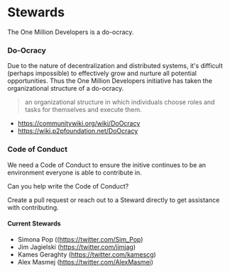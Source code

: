 # Stewards

The One Million Developers is a do-ocracy.

### Do-Ocracy

Due to the nature of decentralization and distributed systems, it's difficult (perhaps impossible) to effectively grow and nurture all potential opportunities. Thus the One Million Developers initiative has taken the organizational structure of a do-ocracy.

> an organizational structure in which individuals choose roles and tasks for themselves and execute them.

- https://communitywiki.org/wiki/DoOcracy
- https://wiki.p2pfoundation.net/DoOcracy

### Code of Conduct

We need a Code of Conduct to ensure the initive continues to be an environment everyone is able to contribute in.

Can you help write the Code of Conduct?

Create a pull request or reach out to a Steward directly to get assistance with contributing.

#### Current Stewards

- Simona Pop ((https://twitter.com/Sim_Pop)
- Jim Jagielski (https://twitter.com/jimjag)
- Kames Geraghty (https://twitter.com/kamescg)
- Alex Masmej (https://twitter.com/AlexMasmej)
